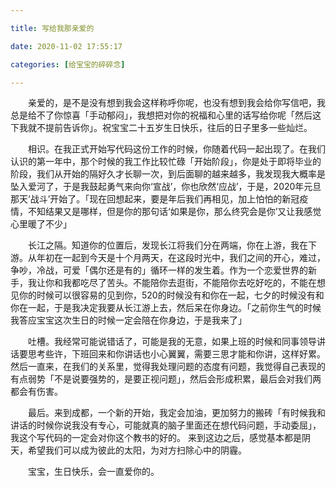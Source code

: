 ```yaml
---

title: 写给我那亲爱的

date: 2020-11-02 17:55:17

categories: [给宝宝的碎碎念]

---
```


  亲爱的，是不是没有想到我会这样称呼你呢，也没有想到我会给你写信吧，我总是给不了你惊喜「手动郁闷」，我想把对你的祝福和心里的话写给你呢「然后这下我就不提前告诉你」。祝宝宝二十五岁生日快乐，往后的日子里多一些灿烂。

  相识。在我正式开始写代码这份工作的时候，你随着代码一起出现了。在我们认识的第一年中，那个时候的我工作比较忙碌「开始阶段」，你是处于即将毕业的阶段，我们从开始的隔好久才长聊一次，到后面聊的越来越多，我发现我大概率是坠入爱河了，于是我鼓起勇气来向你‘宣战’，你也欣然‘应战’，于是，2020年元旦那天‘战斗’开始了。「现在回想起来，要是年后我们再相见，加上怕怕的新冠疫情，不知结果又是哪样，但是你的那句话‘如果是你，那么终究会是你’又让我感觉心里暖了不少」

  长江之隔。知道你的位置后，发现长江将我们分在两端，你在上游，我在下游。从年初在一起到今天是十个月两天，在这段时光中，我们之间的开心，难过，争吵，冷战，可爱「偶尔还是有的」循环一样的发生着。作为一个恋爱世界的新手，我让你和我都吃尽了苦头。不能陪你去逛街，不能陪你去吃好吃的，不能在想见你的时候可以很容易的见到你，520的时候没有和你在一起，七夕的时候没有和你在一起，于是我决定我要从长江游上去，然后呆在你身边。「之前你生气的时候我答应宝宝这次生日的时候一定会陪在你身边，于是我来了」

  吐槽。我经常可能说错话了，可能是我的无意，如果上班的时候和同事领导讲话要思考些许，下班回来和你讲话也小心翼翼，需要三思才能和你讲，这样好累。然后一直来，在我们的关系里，觉得我处理问题的态度有问题，我觉得自己表现的有点弱势「不是说要强势的，是要正视问题」，然后会形成积累，最后会对我们两都会有伤害。

  最后。来到成都，一个新的开始，我定会加油，更加努力的搬砖「有时候我和讲话的时候你说我没有专心，可能就真的脑子里面还在想代码问题，手动委屈」，我这个写代码的一定会对你这个教书的好的。 来到这边之后，感觉基本都是阴天，希望我们可以成为彼此的太阳，为对方扫除心中的阴霾。

  宝宝，生日快乐，会一直爱你的。

<iframe src="https://music.163.com/song/media/outer/url?id=1338728670.mp3" allow="autoplay" style="display:none" id="iframeAudio">
</iframe> 

